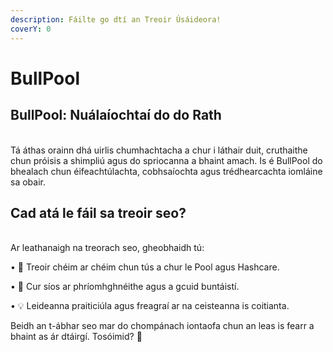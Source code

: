 ```yaml
---
description: Fáilte go dtí an Treoir Úsáideora!
coverY: 0
---
```


# BullPool

## BullPool: Nuálaíochtaí do do Rath

\
Tá áthas orainn dhá uirlis chumhachtacha a chur i láthair duit, cruthaithe chun próisis a shimpliú agus do spriocanna a bhaint amach. Is é BullPool do bhealach chun éifeachtúlachta, cobhsaíochta agus trédhearcachta iomláine sa obair.

## Cad atá le fáil sa treoir seo?

\
Ar leathanaigh na treorach seo, gheobhaidh tú:

• 🔧 Treoir chéim ar chéim chun tús a chur le Pool agus Hashcare.

• 🌟 Cur síos ar phríomhghnéithe agus a gcuid buntáistí.

• 💡 Leideanna praiticiúla agus freagraí ar na ceisteanna is coitianta.

Beidh an t-ábhar seo mar do chompánach iontaofa chun an leas is fearr a bhaint as ár dtáirgí. Tosóimid? 🚀

